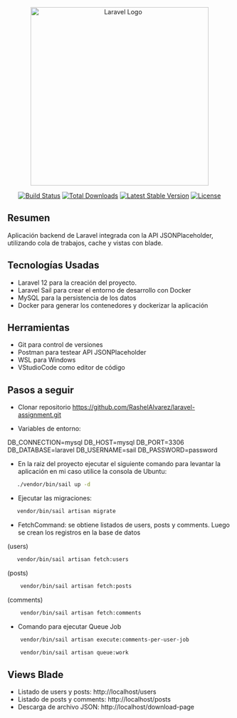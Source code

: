 <p align="center"><a href="https://laravel.com" target="_blank"><img src="https://raw.githubusercontent.com/laravel/art/master/logo-lockup/5%20SVG/2%20CMYK/1%20Full%20Color/laravel-logolockup-cmyk-red.svg" width="400" alt="Laravel Logo"></a></p>

<p align="center">
<a href="https://github.com/laravel/framework/actions"><img src="https://github.com/laravel/framework/workflows/tests/badge.svg" alt="Build Status"></a>
<a href="https://packagist.org/packages/laravel/framework"><img src="https://img.shields.io/packagist/dt/laravel/framework" alt="Total Downloads"></a>
<a href="https://packagist.org/packages/laravel/framework"><img src="https://img.shields.io/packagist/v/laravel/framework" alt="Latest Stable Version"></a>
<a href="https://packagist.org/packages/laravel/framework"><img src="https://img.shields.io/packagist/l/laravel/framework" alt="License"></a>
</p>

## Resumen

Aplicación backend de Laravel integrada con la API JSONPlaceholder, utilizando cola de trabajos, cache y vistas con blade.

## Tecnologías Usadas

- Laravel 12 para la creación del proyecto.
- Laravel Sail para crear el entorno de desarrollo con Docker
- MySQL para la persistencia de los datos
- Docker para generar los contenedores y dockerizar la aplicación

## Herramientas

- Git para control de versiones
- Postman para testear API JSONPlaceholder
- WSL para Windows
- VStudioCode como editor de código


## Pasos a seguir
 
- Clonar repositorio https://github.com/RashelAlvarez/laravel-assignment.git

- Variables de entorno:

DB_CONNECTION=mysql
DB_HOST=mysql
DB_PORT=3306
DB_DATABASE=laravel
DB_USERNAME=sail
DB_PASSWORD=password

- En la raiz del proyecto ejecutar el siguiente comando para levantar la aplicación en mi caso utilice la consola de Ubuntu:

```bash
   ./vendor/bin/sail up -d
```
- Ejecutar las migraciones: 

```bash
   vendor/bin/sail artisan migrate
```

- FetchCommand: se obtiene listados de users, posts y comments. Luego se crean los registros en la base de datos

(users)

```bash
   vendor/bin/sail artisan fetch:users
```

(posts)


```bash
    vendor/bin/sail artisan fetch:posts
```

(comments)


```bash
    vendor/bin/sail artisan fetch:comments
```

- Comando para ejecutar Queue Job

```bash
    vendor/bin/sail artisan execute:comments-per-user-job
```


```bash
    vendor/bin/sail artisan queue:work
```


## Views Blade

- Listado de users y posts: http://localhost/users
- Listado de posts y comments: http://localhost/posts
- Descarga de archivo JSON: http://localhost/download-page
